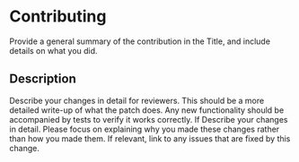# Contributing

Provide a general summary of the contribution in the Title, and include details on what you did.

## Description

Describe your changes in detail for reviewers. This should be a more detailed write-up of what the patch does. Any new functionality should be accompanied by tests to verify it works correctly. If
Describe your changes in detail. Please focus on explaining why you made these changes rather than how you made them. If relevant, link to any issues that are fixed by this change.
